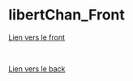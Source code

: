 # libertChan_Front


[Lien vers le front](https://github.com/kim7834/libertChan_Front)

<br>

[Lien vers le back](https://github.com/borisBelloc/libertChan_back)
